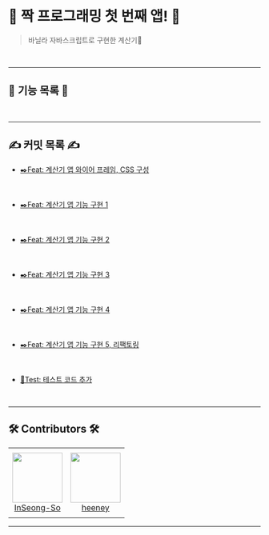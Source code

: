 # 👋 짝 프로그래밍 첫 번째 앱! 👋
> 바닐라 자바스크립트로 구현한 계산기🤩

<br>
<hr>

## 📜 기능 목록 📜

<br>
<hr>

## ✍️ 커밋 목록 ✍️
- [✒️Feat: 계산기 앱 와이어 프레임, CSS 구성](https://github.com/FECrash/js-calculator.github.io/commit/5db9dfd488f1223d1e3c3b5b36f9fe1008013c59)

<br>

- [✒️Feat: 계산기 앱 기능 구현 1](https://github.com/FECrash/js-calculator.github.io/commit/6ac46b3081d6ace8ee63e4b4bcd9a467d8a6b368)

<br>

- [✒️Feat: 계산기 앱 기능 구현 2](https://github.com/FECrash/js-calculator.github.io/commit/d2b5caa236baa108019b6e15040a1dca6790b19c)

<br>

- [✒️Feat: 계산기 앱 기능 구현 3](https://github.com/FECrash/js-calculator.github.io/commit/3ab33b84cc14a96a74d09d5bd98bc326029e6ebf)

<br>

- [✒️Feat: 계산기 앱 기능 구현 4](https://github.com/FECrash/js-calculator.github.io/commit/7f98bbf5224eb6e5c4e2405341acbb423d70ee5c)

<br>

- [✒️Feat: 계산기 앱 기능 구현 5, 리팩토링](https://github.com/FECrash/js-calculator.github.io/commit/c5ee4a33f339912713c80fee5796cff60a3ad38b)

<br>

- [🧪Test: 테스트 코드 추가](https://github.com/FECrash/js-calculator.github.io/commit/1a7d801c09feb17428252aa4a127a46f89eb6538)

<br>
<hr>

## 🛠 Contributors 🛠

<table>
  <tr height="140px">
    <td align="center">
      <a href="https://github.com/InSeong-So"><img height="100px" width="100px" src="https://avatars.githubusercontent.com/u/18283006?v=4"/></a>
      <br />
      <a href="https://github.com/InSeong-So">InSeong-So</a>
    </td>
    <td align="center">
      <a href="https://github.com/programmer-heeney"><img height="100px" width="100px" src="https://avatars.githubusercontent.com/u/66028045?v=4"/></a>
      <br />
      <a href="https://github.com/programmer-heeney">heeney</a>
    </td>
  </tr>
</table>

<hr>